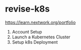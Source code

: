 # revise-k8s

https://learn.nextwork.org/portfolio

1. Account Setup
2. Launch a Kubernetes Cluster
3. Setup k8s Deployment
